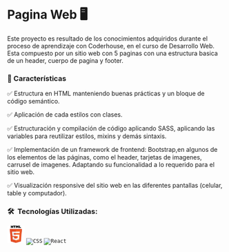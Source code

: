 # Pagina Web 🖥

Este proyecto es resultado de los conocimientos adquiridos durante el proceso de aprendizaje con Coderhouse, en el curso de Desarrollo Web.
Esta compuesto por un sitio web con 5 paginas con una estructura basica de un header, cuerpo de pagina y footer. 

### 🔧 Características

✅ Estructura en HTML manteniendo buenas prácticas y un bloque de código semántico.

✅ Aplicación de cada  estilos con clases.

✅ Estructuración y compilación de código aplicando SASS, aplicando las variables para reutilizar estilos, mixins y demás sintaxis.

✅ Implementación de un framework de frontend: Bootstrap,en algunos de los elementos de las páginas, como el header, tarjetas de imagenes, carrusel de imagenes. Adaptando su funcionalidad a lo requerido para el sitio web.  

✅ Visualización responsive del sitio web en las diferentes pantallas (celular, table y computador).

<h3> 🛠 &nbsp;Tecnologías Utilizadas:</h3>

<code><img height="40" width='40' src="./img/img readme/HTML5_logo.png" alt="HTML5"/></code>
<code><img height="40" width='40' src="./assets/css3.svg" alt="CSS"/></code>
<code><img height="40" width='40' src="./assets/react.svg" alt="React"/></code>

 <br/>


